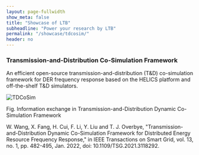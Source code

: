 ```yaml
---
layout: page-fullwidth
show_meta: false
title: "Showcase of LTB"
subheadline: "Power your research by LTB"
permalink: "/showcase/tdcosim/"
header: no
---
```

### Transmission-and-Distribution Co-Simulation Framework

An efficient open-source transmission-and-distribution (T&D) co-simulation framework for DER frequency response based on the HELICS platform and off-the-shelf T&D simulators.

![TDCoSim](/images/T-DCoSim.png)

Fig. Information exchange in Transmission-and-Distribution Dynamic Co-Simulation Framework

W. Wang, X. Fang, H. Cui, F. Li, Y. Liu and T. J. Overbye, "Transmission-and-Distribution Dynamic Co-Simulation Framework for Distributed Energy Resource Frequency Response," in IEEE Transactions on Smart Grid, vol. 13, no. 1, pp. 482-495, Jan. 2022, doi: 10.1109/TSG.2021.3118292.
